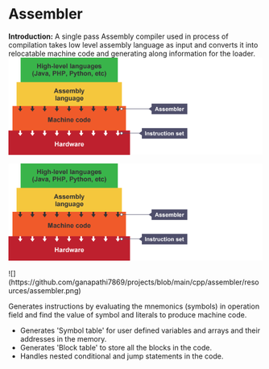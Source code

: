 # Assembler

**Introduction:**  A single pass Assembly compiler used in process of compilation takes low level assembly language as input and converts it into relocatable machine code and generating along information for the loader.
![](https://github.com/ganapathi7869/projects/blob/main/cpp/assembler/resources/stages.png)
<p align="center">
  <img src="https://github.com/ganapathi7869/projects/blob/main/cpp/assembler/resources/stages.png" alt=""/>
</p>
![](https://github.com/ganapathi7869/projects/blob/main/cpp/assembler/resources/assembler.png)

Generates instructions by evaluating the mnemonics (symbols) in operation field and find the value of symbol and literals to produce machine code.

 - Generates 'Symbol table' for user defined variables and arrays and their addresses in the memory.
 - Generates 'Block table' to store all the blocks in the code.
 - Handles nested conditional and jump statements in the code.
